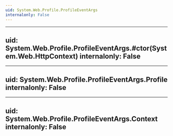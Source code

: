 ```yaml
---
uid: System.Web.Profile.ProfileEventArgs
internalonly: False
---
```


---
uid: System.Web.Profile.ProfileEventArgs.#ctor(System.Web.HttpContext)
internalonly: False
---

---
uid: System.Web.Profile.ProfileEventArgs.Profile
internalonly: False
---

---
uid: System.Web.Profile.ProfileEventArgs.Context
internalonly: False
---
